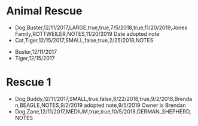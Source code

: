 # Animal Rescue
* Dog,Buster,12/11/2017,LARGE,true,true,7/5/2018,true,11/20/2019,Jones Family,ROTTWEILER,NOTES,11/20/2019 Date adopted note
* Cat,Tiger,12/15/2017,SMALL,false,true,2/25/2018,NOTES
- Buster,12/11/2017
- Tiger,12/15/2017

# Rescue 1
* Dog,Buddy,12/11/2017,SMALL,true,false,8/22/2018,true,9/2/2018,Brendan,BEAGLE,NOTES,9/2/2019 adopted note,9/5/2019 Owner is Brendan
* Dog,Zane,12/11/2017,MEDIUM,true,true,10/5/2018,GERMAN_SHEPHERD,NOTES

